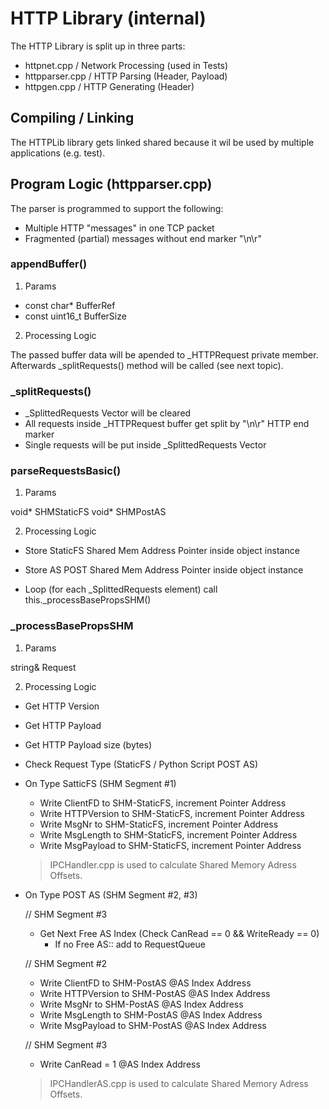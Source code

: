 # HTTP Library (internal)

The HTTP Library is split up in three parts:

- httpnet.cpp / Network Processing (used in Tests) 
- httpparser.cpp / HTTP Parsing (Header, Payload) 
- httpgen.cpp / HTTP Generating (Header)

## Compiling / Linking

The HTTPLib library gets linked shared because it wil be used by multiple applications (e.g. test).

## Program Logic (httpparser.cpp)

The parser is programmed to support the following:

- Multiple HTTP "messages" in one TCP packet
- Fragmented (partial) messages without end marker "\n\r"

### appendBuffer()

1. Params

- const char* BufferRef
- const uint16_t BufferSize

2. Processing Logic

The passed buffer data will be apended to _HTTPRequest private member. Afterwards _splitRequests()
method will be called (see next topic).

### _splitRequests()

- _SplittedRequests Vector will be cleared
- All requests inside _HTTPRequest buffer get split by "\n\r" HTTP end marker
- Single requests will be put inside _SplittedRequests Vector

### parseRequestsBasic()

1. Params

void* SHMStaticFS
void* SHMPostAS

2. Processing Logic

- Store StaticFS Shared Mem Address Pointer inside object instance
- Store AS POST Shared Mem Address Pointer inside object instance

- Loop (for each _SplittedRequests element) call this._processBasePropsSHM()

### _processBasePropsSHM

1. Params

string& Request

2. Processing Logic

- Get HTTP Version
- Get HTTP Payload
- Get HTTP Payload size (bytes)

- Check Request Type (StaticFS / Python Script POST AS)

- On Type SatticFS (SHM Segment #1)

  - Write ClientFD to SHM-StaticFS, increment Pointer Address
  - Write HTTPVersion to SHM-StaticFS, increment Pointer Address
  - Write MsgNr to SHM-StaticFS, increment Pointer Address
  - Write MsgLength to SHM-StaticFS, increment Pointer Address
  - Write MsgPayload to SHM-StaticFS, increment Pointer Address

  > IPCHandler.cpp is used to calculate Shared Memory Adress Offsets.

- On Type POST AS (SHM Segment #2, #3)

  // SHM Segment #3
  - Get Next Free AS Index (Check CanRead == 0 && WriteReady == 0)
    - If no Free AS:: add to RequestQueue

  // SHM Segment #2
  - Write ClientFD to SHM-PostAS @AS Index Address
  - Write HTTPVersion to SHM-PostAS @AS Index Address
  - Write MsgNr to SHM-PostAS @AS Index Address
  - Write MsgLength to SHM-PostAS @AS Index Address
  - Write MsgPayload to SHM-PostAS @AS Index Address

  // SHM Segment #3
  - Write CanRead = 1 @AS Index Address

  > IPCHandlerAS.cpp is used to calculate Shared Memory Adress Offsets.
